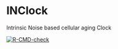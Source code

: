 # INClock
 Intrinsic Noise based cellular aging Clock
 
<!-- badges: start -->
  [![R-CMD-check](https://github.com/EddieYang1222/INClock/actions/workflows/R-CMD-check.yaml/badge.svg)](https://github.com/EddieYang1222/INClock/actions/workflows/R-CMD-check.yaml)
<!-- badges: end -->
